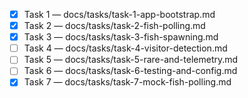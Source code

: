 - [x] Task 1 — docs/tasks/task-1-app-bootstrap.md
- [x] Task 2 — docs/tasks/task-2-fish-polling.md
- [x] Task 3 — docs/tasks/task-3-fish-spawning.md
- [ ] Task 4 — docs/tasks/task-4-visitor-detection.md
- [ ] Task 5 — docs/tasks/task-5-rare-and-telemetry.md
- [ ] Task 6 — docs/tasks/task-6-testing-and-config.md
- [x] Task 7 — docs/tasks/task-7-mock-fish-polling.md
